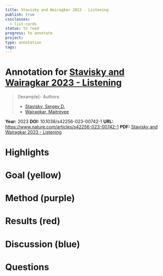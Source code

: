 ```yaml
---
title: Stavisky and Wairagkar 2023 - Listening
publish: true
cssclasses:
  - list-cards
status: to read
progress: to annotate
project:
type: annotation
tags:
---
```

# Annotation for [Stavisky and Wairagkar 2023 - Listening](Papers/References/Stavisky%20and%20Wairagkar%202023%20-%20Listening)

> [!example]- Authors
> - [Stavisky, Sergey D.](Stavisky%2C%20Sergey%20D.)
> - [Wairagkar, Maitreyee](Wairagkar%2C%20Maitreyee)

**Year:** 2023
**DOI:** 10.1038/s42256-023-00742-1
**URL:** https://www.nature.com/articles/s42256-023-00742-1
**PDF:** [Stavisky and Wairagkar 2023 - Listening](Papers/PDFs/Stavisky%20and%20Wairagkar%202023%20-%20Listening%20in%20to%20perceived%20speech%20with%20contrastive%20learning.pdf)

# Highlights


# Goal (yellow)


# Method (purple)


# Results (red)


# Discussion (blue)


# Questions

